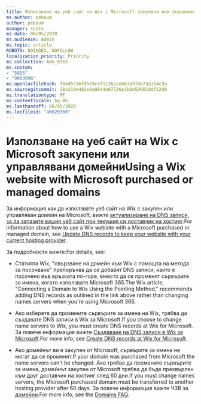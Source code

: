 ```yaml
---
title: Използване на уеб сайт на Wix с Microsoft закупени или управлявани домейни
ms.author: pebaum
author: pebaum
manager: scotv
ms.date: 08/05/2020
ms.audience: Admin
ms.topic: article
ROBOTS: NOINDEX, NOFOLLOW
localization_priority: Priority
ms.collection: Adm_O365
ms.custom:
- "5855"
- "9003096"
ms.openlocfilehash: f6845c56f05e9cef11362ce601a974b73a154c9a
ms.sourcegitcommit: 28a319e482e6a8644e87726e1b0e599819df52d0
ms.translationtype: MT
ms.contentlocale: bg-BG
ms.lasthandoff: 08/05/2020
ms.locfileid: "46629360"
---
```

# <a name="using-a-wix-website-with-microsoft-purchased-or-managed-domains"></a><span data-ttu-id="e3dde-102">Използване на уеб сайт на Wix с Microsoft закупени или управлявани домейни</span><span class="sxs-lookup"><span data-stu-id="e3dde-102">Using a Wix website with Microsoft purchased or managed domains</span></span>

<span data-ttu-id="e3dde-103">За информация как да използвате уеб сайт на Wix с закупен или управляван домейн на Microsoft, вижте [актуализиране на DNS записи, за да запазите вашия уеб сайт при текущия си доставчик на хостинг](https://docs.microsoft.com/microsoft-365/admin/dns/update-dns-records-to-retain-current-hosting-provider).</span><span class="sxs-lookup"><span data-stu-id="e3dde-103">For information about how to use a Wix website with a Microsoft purchased or managed domain, see [Update DNS records to keep your website with your current hosting provider](https://docs.microsoft.com/microsoft-365/admin/dns/update-dns-records-to-retain-current-hosting-provider).</span></span>

<span data-ttu-id="e3dde-104">За подробности вижте:</span><span class="sxs-lookup"><span data-stu-id="e3dde-104">For details, see:</span></span> 

- <span data-ttu-id="e3dde-105">Статията Wix, "свързване на домейн към Wix с помощта на метода за посочване" препоръчва да се добавят DNS записи, както е посочено във връзката по-горе, вместо да се променят сървърите за имена, когато използвате Microsoft 365.</span><span class="sxs-lookup"><span data-stu-id="e3dde-105">The Wix article, "Connecting a Domain to Wix Using the Pointing Method," recommends adding DNS records as outlined in the link above rather than changing names servers when you're using Microsoft 365.</span></span>

- <span data-ttu-id="e3dde-106">Ако изберете да промените сървърите за имена на Wix, трябва да създавате DNS записи в Wix за Microsoft.</span><span class="sxs-lookup"><span data-stu-id="e3dde-106">If you choose to change name servers to Wix, you must create DNS records at Wix for Microsoft.</span></span> <span data-ttu-id="e3dde-107">За повече информация вижте [Създаване на DNS записи в Wix за Microsoft](https://docs.microsoft.com/microsoft-365/admin/dns/create-dns-records-at-wix).</span><span class="sxs-lookup"><span data-stu-id="e3dde-107">For more info, see [Create DNS records at Wix for Microsoft](https://docs.microsoft.com/microsoft-365/admin/dns/create-dns-records-at-wix).</span></span>

- <span data-ttu-id="e3dde-108">Ако домейнът ви е закупен от Microsoft, сървърите за имена не могат да се променят.</span><span class="sxs-lookup"><span data-stu-id="e3dde-108">If your domain was purchased from Microsoft the name servers can't be changed.</span></span> <span data-ttu-id="e3dde-109">Ако трябва да промените сървърите за имена, домейнът закупен от Microsoft трябва да бъде прехвърлен към друг доставчик на хостинг след 60 дни.</span><span class="sxs-lookup"><span data-stu-id="e3dde-109">If you must change names servers, the Microsoft purchased domain must be transferred to another hosting provider after 60 days.</span></span> <span data-ttu-id="e3dde-110">За повече информация вижте ЧЗВ за [домейни](https://docs.microsoft.com/microsoft-365/admin/setup/domains-faq#can-i-transfer-a-domain-i-purchased-from-microsoft-to-another-provider).</span><span class="sxs-lookup"><span data-stu-id="e3dde-110">For more info, see the [Domains FAQ](https://docs.microsoft.com/microsoft-365/admin/setup/domains-faq#can-i-transfer-a-domain-i-purchased-from-microsoft-to-another-provider).</span></span>